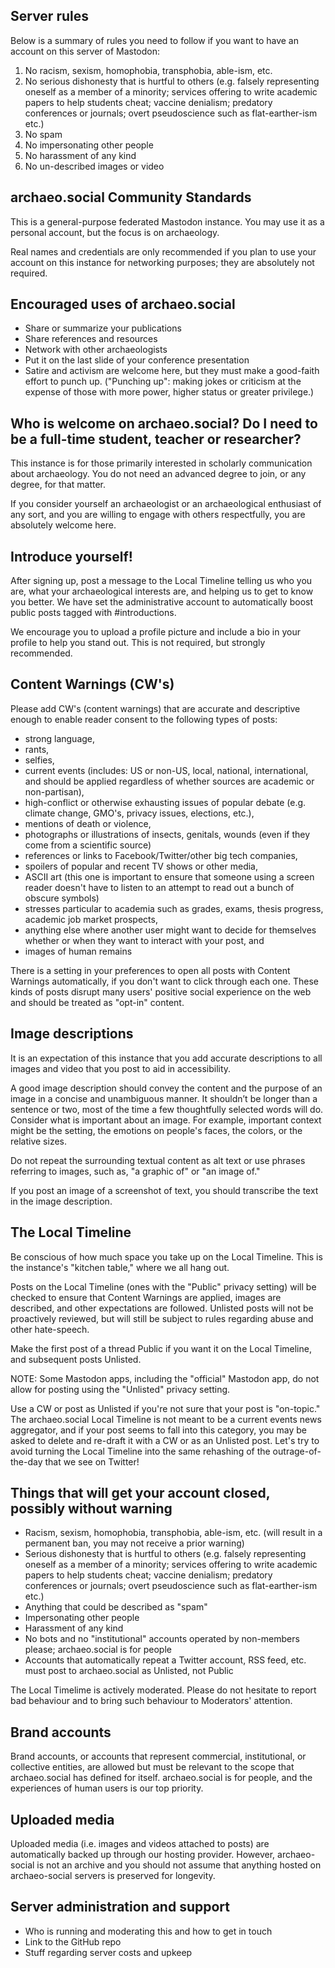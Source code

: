 ## Server rules

Below is a summary of rules you need to follow if you want to have an account on this server of Mastodon:

1. No racism, sexism, homophobia, transphobia, able-ism, etc.
2. No serious dishonesty that is hurtful to others (e.g. falsely representing oneself as a member of a minority; services offering to write academic papers to help students cheat; vaccine denialism; predatory conferences or journals; overt pseudoscience such as flat-earther-ism etc.)
3. No spam
4. No impersonating other people
5. No harassment of any kind
6. No un-described images or video

## archaeo.social Community Standards

This is a general-purpose federated Mastodon instance. You may use it as a personal account, but the focus is on archaeology.

Real names and credentials are only recommended if you plan to use your account on this instance for networking purposes; they are absolutely not required.

## Encouraged uses of archaeo.social

- Share or summarize your publications
- Share references and resources
- Network with other archaeologists
- Put it on the last slide of your conference presentation
- Satire and activism are welcome here, but they must make a good-faith effort to punch up. ("Punching up": making jokes or criticism at the expense of those with more power, higher status or greater privilege.)

## Who is welcome on archaeo.social? Do I need to be a full-time student, teacher or researcher?

This instance is for those primarily interested in scholarly communication about archaeology. You do not need an advanced degree to join, or any degree, for that matter.

If you consider yourself an archaeologist or an archaeological enthusiast of any sort, and you are willing to engage with others respectfully, you are absolutely welcome here.

## Introduce yourself!

After signing up, post a message to the Local Timeline telling us who you are, what your archaeological interests are, and helping us to get to know you better. We have set the administrative account to automatically boost public posts tagged with #introductions.

We encourage you to upload a profile picture and include a bio in your profile to help you stand out. This is not required, but strongly recommended.

## Content Warnings (CW's)

Please add CW's (content warnings) that are accurate and descriptive enough to enable reader consent to the following types of posts:

- strong language,
- rants,
- selfies,
- current events (includes: US or non-US, local, national, international, and should be applied regardless of whether sources are academic or non-partisan),
- high-conflict or otherwise exhausting issues of popular debate (e.g. climate change, GMO's, privacy issues, elections, etc.),
- mentions of death or violence,
- photographs or illustrations of insects, genitals, wounds (even if they come from a scientific source)
- references or links to Facebook/Twitter/other big tech companies,
- spoilers of popular and recent TV shows or other media,
- ASCII art (this one is important to ensure that someone using a screen reader doesn't have to listen to an attempt to read out a bunch of obscure symbols)
- stresses particular to academia such as grades, exams, thesis progress, academic job market prospects,
- anything else where another user might want to decide for themselves whether or when they want to interact with your post, and
- images of human remains

There is a setting in your preferences to open all posts with Content Warnings automatically, if you don't want to click through each one. These kinds of posts disrupt many users' positive social experience on the web and should be treated as "opt-in" content.

## Image descriptions

It is an expectation of this instance that you add accurate descriptions to all images and video that you post to aid in accessibility.

A good image description should convey the content and the purpose of an image in a concise and unambiguous manner. It shouldn’t be longer than a sentence or two, most of the time a few thoughtfully selected words will do. Consider what is important about an image. For example, important context might be the setting, the emotions on people's faces, the colors, or the relative sizes.

Do not repeat the surrounding textual content as alt text or use phrases referring to images, such as, "a graphic of" or "an image of."

If you post an image of a screenshot of text, you should transcribe the text in the image description.

## The Local Timeline

Be conscious of how much space you take up on the Local Timeline. This is the instance's "kitchen table," where we all hang out.

Posts on the Local Timeline (ones with the "Public" privacy setting) will be checked to ensure that Content Warnings are applied, images are described, and other expectations are followed. Unlisted posts will not be proactively reviewed, but will still be subject to rules regarding abuse and other hate-speech.

Make the first post of a thread Public if you want it on the Local Timeline, and subsequent posts Unlisted.

NOTE: Some Mastodon apps, including the "official" Mastodon app, do not allow for posting using the "Unlisted" privacy setting.

Use a CW or post as Unlisted if you're not sure that your post is "on-topic." The archaeo.social Local Timeline is not meant to be a current events news aggregator, and if your post seems to fall into this category, you may be asked to delete and re-draft it with a CW or as an Unlisted post. Let's try to avoid turning the Local Timeline into the same rehashing of the outrage-of-the-day that we see on Twitter!

## Things that will get your account closed, possibly without warning

- Racism, sexism, homophobia, transphobia, able-ism, etc. (will result in a permanent ban, you may not receive a prior warning)
- Serious dishonesty that is hurtful to others (e.g. falsely representing oneself as a member of a minority; services offering to write academic papers to help students cheat; vaccine denialism; predatory conferences or journals; overt pseudoscience such as flat-earther-ism etc.)
- Anything that could be described as "spam"
- Impersonating other people
- Harassment of any kind
- No bots and no "institutional" accounts operated by non-members please; archaeo.social is for people
- Accounts that automatically repeat a Twitter account, RSS feed, etc. must post to archaeo.social as Unlisted, not Public

The Local Timelime is actively moderated. Please do not hesitate to report bad behaviour and to bring such behaviour to Moderators' attention.

## Brand accounts

Brand accounts, or accounts that represent commercial, institutional, or collective entities, are allowed but must be relevant to the scope that archaeo.social has defined for itself. archaeo.social is for people, and the experiences of human users is our top priority.

## Uploaded media

Uploaded media (i.e. images and videos attached to posts) are automatically backed up through our hosting provider. However, archaeo-social is not an archive and you should not assume that anything hosted on archaeo-social servers is preserved for longevity.

## Server administration and support

- Who is running and moderating this and how to get in touch
- Link to the GitHub repo
- Stuff regarding server costs and upkeep


